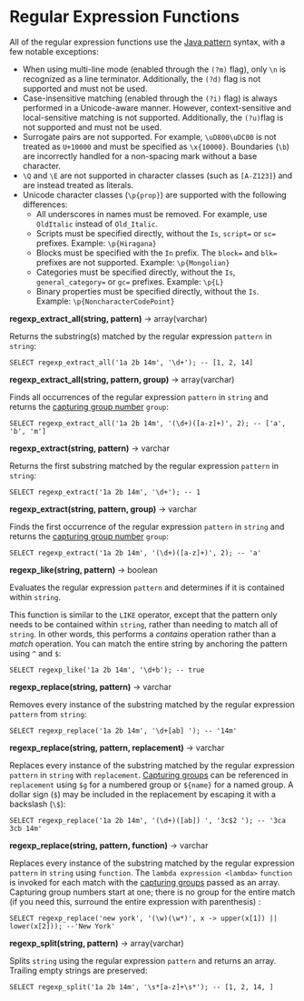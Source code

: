 
Regular Expression Functions
============================

All of the regular expression functions use the [Java pattern](https://docs.oracle.com/javase/8/docs/api/java/util/regex/Pattern.html) syntax, with a few notable exceptions:

-   When using multi-line mode (enabled through the `(?m)` flag), only `\n` is recognized as a line terminator. Additionally, the `(?d)` flag is not supported and must not be used.
-   Case-insensitive matching (enabled through the `(?i)` flag) is always performed in a Unicode-aware manner. However, context-sensitive and local-sensitive matching is not supported. Additionally, the `(?u)`flag is not supported and must not be used.
-   Surrogate pairs are not supported. For example, `\uD800\uDC00` is not treated as `U+10000` and must be specified as `\x{10000}`. Boundaries (`\b`) are incorrectly handled for a non-spacing mark
    without a base character.
-   `\Q` and `\E` are not supported in character classes (such as `[A-Z123]`) and are instead treated as literals.
-   Unicode character classes (`\p{prop}`) are supported with the following differences:
    -   All underscores in names must be removed. For example, use `OldItalic` instead of `Old_Italic`.
    -   Scripts must be specified directly, without the `Is`, `script=` or `sc=` prefixes. Example: `\p{Hiragana}`
    -   Blocks must be specified with the `In` prefix. The `block=` and `blk=` prefixes are not supported. Example: `\p{Mongolian}`
    -   Categories must be specified directly, without the `Is`, `general_category=` or `gc=` prefixes. Example: `\p{L}`
    -   Binary properties must be specified directly, without the `Is`. Example:  `\p{NoncharacterCodePoint}`

**regexp\_extract\_all(string, pattern)** -\> array(varchar)

Returns the substring(s) matched by the regular expression `pattern` in `string`:

    SELECT regexp_extract_all('1a 2b 14m', '\d+'); -- [1, 2, 14]

**regexp\_extract\_all(string, pattern, group)** -\> array(varchar)

Finds all occurrences of the regular expression `pattern` in `string` and returns the [capturing group number](https://docs.oracle.com/javase/8/docs/api/java/util/regex/Pattern.html#gnumber) `group`:

    SELECT regexp_extract_all('1a 2b 14m', '(\d+)([a-z]+)', 2); -- ['a', 'b', 'm']

**regexp\_extract(string, pattern)** -\> varchar

Returns the first substring matched by the regular expression `pattern` in `string`:

    SELECT regexp_extract('1a 2b 14m', '\d+'); -- 1

**regexp\_extract(string, pattern, group)** -\> varchar

Finds the first occurrence of the regular expression `pattern` in `string` and returns the [capturing group number](https://docs.oracle.com/javase/8/docs/api/java/util/regex/Pattern.html#gnumber) `group`:

    SELECT regexp_extract('1a 2b 14m', '(\d+)([a-z]+)', 2); -- 'a'

**regexp\_like(string, pattern)** -\> boolean

Evaluates the regular expression `pattern` and determines if it is contained within `string`.

This function is similar to the `LIKE` operator, except that the pattern only needs to be contained within `string`, rather than needing to match all of `string`. In other words, this performs a *contains* operation
rather than a *match* operation. You can match the entire string by anchoring the pattern using `^` and `$`:

    SELECT regexp_like('1a 2b 14m', '\d+b'); -- true


**regexp\_replace(string, pattern)** -\> varchar

Removes every instance of the substring matched by the regular expression `pattern` from `string`:

    SELECT regexp_replace('1a 2b 14m', '\d+[ab] '); -- '14m'

**regexp\_replace(string, pattern, replacement)** -\> varchar

Replaces every instance of the substring matched by the regular expression `pattern` in `string` with `replacement`. [Capturing groups](https://docs.oracle.com/javase/8/docs/api/java/util/regex/Pattern.html#gnumber) can be referenced in `replacement` using `$g` for a numbered
group or `${name}` for a named group. A dollar sign (`$`) may be included in the replacement by escaping it with a backslash (`\$`):

    SELECT regexp_replace('1a 2b 14m', '(\d+)([ab]) ', '3c$2 '); -- '3ca 3cb 14m'

**regexp\_replace(string, pattern, function)** -\> varchar

Replaces every instance of the substring matched by the regular expression `pattern` in `string` using `function`. The `lambda expression <lambda>` `function` is invoked for each match with the [capturing groups](https://docs.oracle.com/javase/8/docs/api/java/util/regex/Pattern.html#cg) passed as an array. Capturing group numbers start at one; there is no group for the entire match (if you need this, surround the entire expression with
parenthesis) :

    SELECT regexp_replace('new york', '(\w)(\w*)', x -> upper(x[1]) || lower(x[2])); --'New York'


**regexp\_split(string, pattern)** -\> array(varchar)

Splits `string` using the regular expression `pattern` and returns an array. Trailing empty strings are preserved:

    SELECT regexp_split('1a 2b 14m', '\s*[a-z]+\s*'); -- [1, 2, 14, ]
